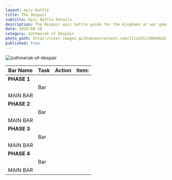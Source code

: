 ```yaml
---
layout: epic-battle
title: The Despair
subtitle: Epic Battle Details
description: The Despair epic battle guide for the kingdoms at war game
date: 2019-09-18
category: Zuthmerak of Despair
photo_path: https://user-images.githubusercontent.com/2112435/29604610-471b689c-87a5-11e7-8ad0-3d772db8852d.png
published: true
---
```

![zuthmerak-of-despair](https://user-images.githubusercontent.com/2112435/29604610-471b689c-87a5-11e7-8ad0-3d772db8852d.png)

| Bar Name | Task | Action | Item: |
| --- | --- | --- | --- |
| __PHASE 1__ | | | |
| | Bar | | |
| MAIN BAR | | | |
| __PHASE 2__ | | | |
| | Bar | | |
| MAIN BAR | | | |
| __PHASE 3__ | | | |
| | Bar | | |
| MAIN BAR | | | |
| __PHASE 4__ | | | |
| | Bar | | |
| MAIN BAR | | | 
